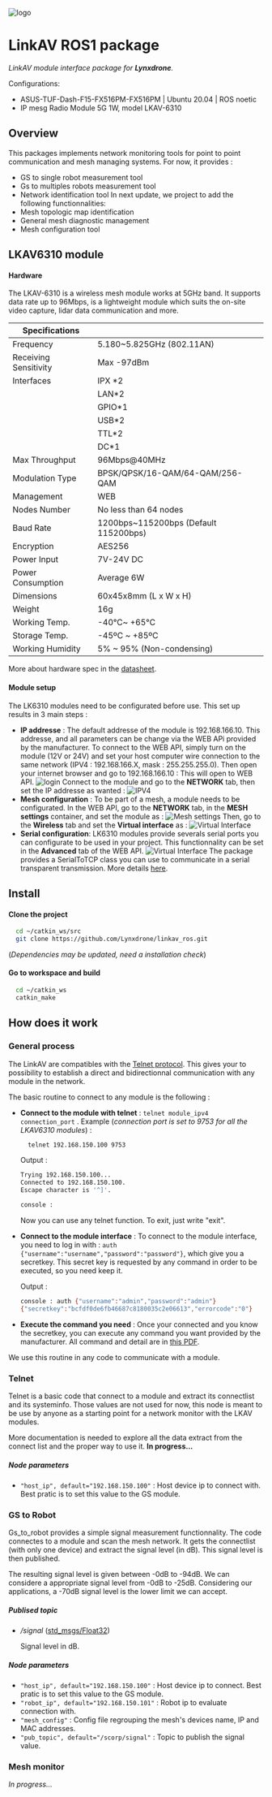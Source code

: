 ![logo](doc/logo_lynxdrone.png)

# LinkAV ROS1 package
_LinkAV module interface package for **Lynxdrone**._

Configurations: 
* ASUS-TUF-Dash-F15-FX516PM-FX516PM | Ubuntu 20.04 | ROS noetic
* IP mesg Radio Module 5G 1W, model LKAV-6310

## Overview
This packages implements network monitoring tools for point to point communication and mesh managing systems.
For now, it provides : 
- GS to single robot measurement tool
- Gs to multiples robots measurement tool
- Network identification tool
In next update, we project to add the following functionnalities:
- Mesh topologic map identification
- General mesh diagnostic management
- Mesh configuration tool

## LKAV6310 module
#### Hardware
The LKAV-6310 is a wireless mesh module works at 5GHz band. It supports data rate up to 96Mbps, is a lightweight module which suits the on-site video capture, lidar data communication and more.

| Specifications |  |
|--|--|
| Frequency | 5.180~5.825GHz (802.11AN) |
| Receiving Sensitivity | Max -97dBm |
| Interfaces | IPX *2 |
|  | LAN*2 |
|  | GPIO*1 |
|  | USB*2 |
|  | TTL*2 |
|  | DC*1 |
| Max Throughput | 96Mbps@40MHz |
| Modulation Type | BPSK/QPSK/16-QAM/64-QAM/256-QAM |
| Management | WEB |
| Nodes Number | No less than 64 nodes |
| Baud Rate | 1200bps~115200bps (Default 115200bps) |
| Encryption | AES256 |
| Power Input | 7V-24V DC |
| Power Consumption | Average 6W |
| Dimensions | 60x45x8mm (L x W x H) |
| Weight | 16g |
| Working Temp. | -40℃~ +65℃ |
| Storage Temp. | -45ºC ~ +85ºC |
| Working Humidity | 5% ~ 95% (Non-condensing) |

More about hardware spec in the [datasheet](doc/LKAV-6310.pdf).

#### Module setup
The LK6310 modules need to be configurated before use. This set up results in 3 main steps : 
- **IP addresse** : The default addresse of the module is 192.168.166.10. This addresse, and all parameters can be change via the WEB APi provided by the manufacturer. To connect to the WEB API, simply turn on the module (12V or 24V) and set your host computer wire connection to the same network (IPV4 : 192.168.166.X, mask : 255.255.255.0). Then open your internet browser and go to 192.168.166.10 : This will open to WEB API. 
![login](doc/connection.png)
Connect to the module and go to the **NETWORK** tab, then set the IP addresse as wanted : 
![IPV4](doc/ipv4.png)
- **Mesh configuration** : To be part of a mesh, a module needs to be configurated. In the WEB API, go to the **NETWORK** tab, in the **MESH settings** container, and set the module as :
![Mesh settings](doc/mesh_settings.png)
Then, go to the **Wireless** tab and set the **Virtual interface** as : 
![Virtual Interface](doc/virtual_interface.png)
- **Serial configuration**: LK6310 modules provide severals serial ports you can configurate to be used in your project. This functionnality can be set in the **Advanced** tab of the WEB API.
![Virtual Interface](doc/virtual_interface.png)
The package provides a SerialToTCP class you can use to communicate in a serial transparent transmission. More details [here](https://www.youtube.com/watch?v=BBJa32lCaaY).

## Install
#### Clone the project  

~~~bash 
  cd ~/catkin_ws/src
  git clone https://github.com/Lynxdrone/linkav_ros.git
~~~
(_Dependencies may be updated, need a installation check_)
#### Go to workspace and build 

~~~bash  
  cd ~/catkin_ws
  catkin_make
~~~

## How does it work
### General process  
The LinkAV are compatibles with the [Telnet protocol](https://www.ionos.fr/digitalguide/serveur/outils/telnet/). This gives your to possibility to establish a direct and bidirectionnal communication with any module in the network.

The basic routine to connect to any module is the following : 
- **Connect to the module with telnet** : `telnet module_ipv4 connection_port` . Example (_connection port is set to 9753 for all the LKAV6310 modules_) :

    ~~~bash 
      telnet 192.168.150.100 9753 
    ~~~
    Output : 
    ~~~bash 
    Trying 192.168.150.100...
    Connected to 192.168.150.100.
    Escape character is '^]'.
    
    console :
    ~~~
    Now you can use any telnet function. To exit, just write "exit".
- **Connect to the module interface** : To connect to the module interface, you need to log in with : `auth {"username":"username","password":"password"}`, which give you a secretkey. This secret key is requested by any command in order to be executed, so you need keep it. 

    Output : 
    ~~~bash 
    console : auth {"username":"admin","password":"admin"}
    {"secretkey":"bcfdf0de6fb46687c8180035c2e06613","errorcode":"0"}
    ~~~
- **Execute the command you need** : Once your connected and you know the secretkey, you can execute any command you want provided by the manufacturer. All command and detail are in [this PDF](/doc/json_command.pdf).

We use this routine in any code to communicate with a module.

### Telnet
Telnet is a basic code that connect to a module and extract its connectlist and its systeminfo. Those values are not used for now, this node is meant to be use by anyone as a starting point for a network monitor with the LKAV modules.

More documentation is needed to explore all the data extract from the connect list and the proper way to use it. **In progress...**

##### Node parameters
- `"host_ip", default="192.168.150.100"` : Host device ip to connect with. Best pratic is to set this value to the GS module.

### GS to Robot
Gs_to_robot provides a simple signal measurement functionnality.
The code connectes to a module and scan the mesh network. It gets the connectlist (with only one device) and extract the signal level (in dB). This signal level is then published.

The resulting signal level is given between -0dB to -94dB. We can considere a appropriate signal level from -0dB to -25dB. Considering our applications, a -70dB signal level is the lower limit we can accept.

##### Publised topic
* _/signal_ ([std_msgs/Float32](http://docs.ros.org/en/noetic/api/std_msgs/html/msg/Float32.html))

    Signal level in dB.

##### Node parameters
- `"host_ip", default="192.168.150.100"` : Host device ip to connect. Best pratic is to set this value to the GS module.
- `"robot_ip", default="192.168.150.101"` : Robot ip to evaluate connection with.
- `"mesh_config"` : Config file regrouping the mesh's devices name, IP and MAC addresses.
- `"pub_topic", default="/scorp/signal"` : Topic to publish the signal value.


### Mesh monitor
*In progress...*



